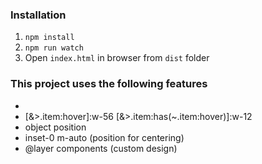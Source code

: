 ### Installation
1. ```npm install```
2. ```npm run watch```
3. Open ```index.html``` in browser from ```dist``` folder  

### This project uses the following features
- <html class="scroll-smooth"><!-- ... --></html>
- [&>.item:hover]:w-56 [&>.item:has(~.item:hover)]:w-12
- object position
- inset-0 m-auto (position for centering)
- @layer components (custom design)
